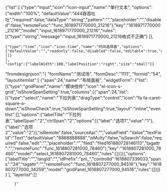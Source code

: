 {"list":[
    {"type":"input","icon":"icon-input","name":"单行文本",
    "options":{"width":"100%",
    "defaultValue":"444吞吞吐吐","required":false,"dataType":"string","pattern":"","placeholder":"","disabled":false,"remoteFunc":"func_1618971770000_21216"},"key":"1618971770000_21216","model":"input_1618971770000_21216","rules":[{"type":"string","message":"input_1618971770000_21216格式不正确"}
    ]},

    {"type":"time","icon":"icon-time","name":"时间选择器","options":{"defaultValue":"","readonly":false,"disabled":false,"editable":true,"clearable":true,"placeholder":"","startPlaceholder":"","endPlaceholder":"","isRange":false,"arrowControl":true,"format":"HH:mm:ss","required":false,"width":"","remoteFunc":"func_1618972211000_58708"},"key":"1618972211000_58708","model":"time_1618972211000_58708","rules":[]}
    ],
    "config":{"labelWidth":100,"labelPosition":"right","size":"small"}}




"fromdesignjson":"{
    "formName":"测试场",
    "formDesc":"1111",
    "formid":"54",
    "layoutitemlist":[
        {"span":24,"name":"布局面板",
        "widgetForm":
        {"list":[{"type":"gridPanel","name":"模块控件","icon":"el-icon-s-grid","isShowSpanSetting":true,"columns":[{"span":24,"list":[{"type":"select","name":"下拉列表","dragType":"control","icon":"fa fa-caret-square-o-down","isShowCheck":true,"isShowSpanSetting":true,"layout":"inline","eventlist":[],"options":{"labelTitle":"下拉列表","labelSpan":"2","ctrlSpan":"2","options":[{"label":"选项1","value":"1"},{"label":"选项2","value":"2"}],"isRemote":false,"sourceApi":"","valueField":"Value","textField":"Text","defaultValue":"8888888888","isMulty":false,"isSearch":false,"required":false,"edit":"","placeholder":"","filed":"filed161880728146113","tagattr":"","remoteFunc":"func_1618807281000_78460"},"key":"1618807281000_78460","model":"select_1618807281000_78460","rules":[]}]}],"options":{"labelTitle":"","langId":"","idPrefix":"pnl_","controlId":1618807339033,"spans":"24","tagattr":"","remoteFunc":"func_1618807277000_94516"},"key":"1618807277000_34259","model":"gridPanel_1618807277000_94516","rules":[]}]}
        }
        ],
        "layerlist":[]

        }"